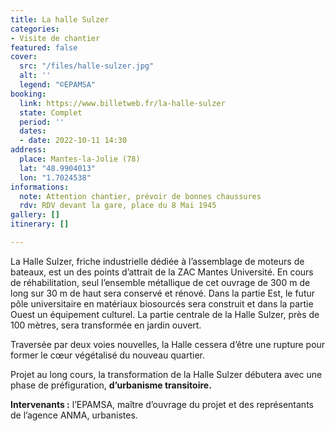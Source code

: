 ```yaml
---
title: La halle Sulzer
categories:
- Visite de chantier
featured: false
cover:
  src: "/files/halle-sulzer.jpg"
  alt: ''
  legend: "©EPAMSA"
booking:
  link: https://www.billetweb.fr/la-halle-sulzer
  state: Complet
  period: ''
  dates:
  - date: 2022-10-11 14:30
address:
  place: Mantes-la-Jolie (78)
  lat: "48.9904013"
  lon: "1.7024538"
informations:
  note: Attention chantier, prévoir de bonnes chaussures
  rdv: RDV devant la gare, place du 8 Mai 1945
gallery: []
itinerary: []

---
```

La Halle Sulzer, friche industrielle dédiée à l’assemblage de moteurs de bateaux, est un des points d’attrait de la ZAC Mantes Université. En cours de réhabilitation, seul l’ensemble métallique de cet ouvrage de 300 m de long sur 30 m de haut sera conservé et rénové. Dans la partie Est, le futur pôle universitaire en matériaux biosourcés sera construit et dans la partie Ouest un équipement culturel. La partie centrale de la Halle Sulzer, près de 100 mètres, sera transformée en jardin ouvert. 

Traversée par deux voies nouvelles, la Halle cessera d’être une rupture pour former le cœur végétalisé du nouveau quartier. 

Projet au long cours, la transformation de la Halle Sulzer débutera avec une phase de préfiguration, **d’urbanisme transitoire.**

**Intervenants :** l’EPAMSA, maître d’ouvrage du projet et des représentants de l’agence ANMA, urbanistes.